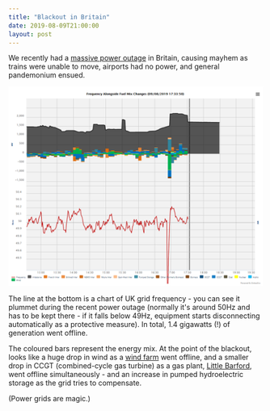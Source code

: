 ```yaml
---
title: "Blackout in Britain"
date: 2019-08-09T21:00:00
layout: post
---
```


We recently had a [massive power outage](https://www.bbc.co.uk/news/uk-49300025) in Britain, causing mayhem as trains were unable to move, airports had no power, and general pandemonium ensued.

[![UK grid frequency chart](/images/ukgrid.png)]()

The line at the bottom is a chart of UK grid frequency - you can see it plummet during the recent power outage (normally it's around 50Hz and has to be kept there - if it falls below 49Hz, equipment starts disconnecting automatically as a protective measure). In total, 1.4 gigawatts (!) of generation went offline.

The coloured bars represent the energy mix. At the point of the blackout, looks like a huge drop in wind as a [wind farm](https://en.wikipedia.org/wiki/Hornsea_Wind_Farm) went offline, and a smaller drop in CCGT (combined-cycle gas turbine) as a gas plant, [Little Barford](https://en.wikipedia.org/wiki/Little_Barford_Power_Station), went offline simultaneously - and an increase in pumped hydroelectric storage as the grid tries to compensate.

(Power grids are magic.)
